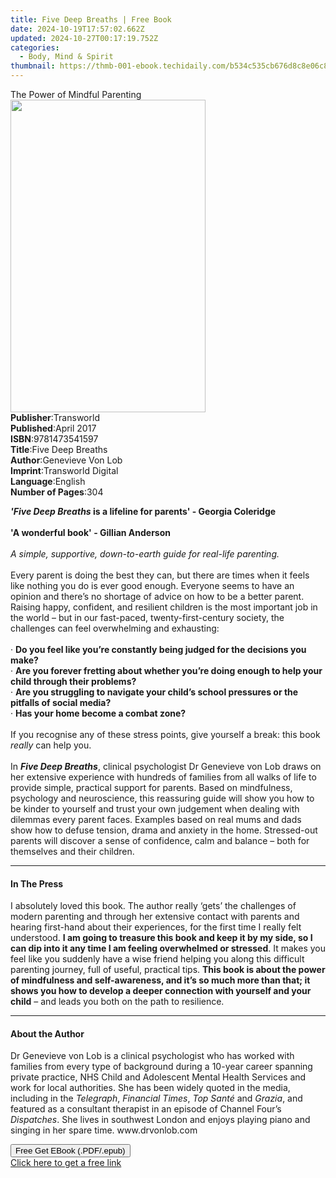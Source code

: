```yaml
---
title: Five Deep Breaths | Free Book
date: 2024-10-19T17:57:02.662Z
updated: 2024-10-27T00:17:19.752Z
categories:
  - Body, Mind & Spirit
thumbnail: https://thmb-001-ebook.techidaily.com/b534c535cb676d8c8e06c8fbd736dbe3f276674210e4ccc8df5ab43badeb0fe2.jpg
---
```

<main id="book-container">
  <div class="flex flex-col">
    <div class="book-brief flex-1 py-6 px-4 sm:p-6 md:py-10 md:px-8">
      <!-- brief-->
      <div class="book-brief-main">The Power of Mindful Parenting</div>
    </div>
    <div
      class="book-meta-info flex-1 grid gap-4 col-start-1 col-end-3 row-start-1 sm:mb-6 sm:grid-cols-4 lg:gap-6 lg:col-start-2 lg:row-end-6 lg:row-span-6 lg:mb-0"
    >
      <div
        class="book-meta-info-left place-content-center mt-4 p-4 text-sm leading-6 col-start-2 col-span-2 dark:text-slate-400"
      >
        <img
          class="w-full h-500 object-cover rounded-lg sm:h-255 sm:col-span-2 lg:col-span-full"
          src="https://img-001-ebook.techidaily.com/755509b4142615ff3fc2e933bfdc0e0ccfc78586c9b51e77b1b1ce215aa44f6a.jpg"
          alt=""
          width="312"
          height="500"
        />
      </div>
      <div
        class="book-meta-info-right mt-2 col-start-1 row-start-2 col-span-3 self-center"
      >
        <!-- meta data  -->
        <div class="flex flex-col px-4 md:px-8">
          <div class="flex-1">
            <strong>Publisher</strong>:<span class="px-2">Transworld</span>
          </div>
          <div class="flex-1">
            <strong>Published</strong>:<span class="px-2">April 2017</span>
          </div>
          <div class="flex-1">
            <strong>ISBN</strong>:<span class="px-2">9781473541597</span>
          </div>
          <div class="flex-1">
            <strong>Title</strong>:<span class="px-2">Five Deep Breaths</span>
          </div>
          <div class="flex-1">
            <strong>Author</strong>:<span class="px-2">Genevieve Von Lob</span>
          </div>
          <div class="flex-1">
            <strong>Imprint</strong>:<span class="px-2"
              >Transworld Digital</span
            >
          </div>
          <div class="flex-1">
            <strong>Language</strong>:<span class="px-2">English</span>
          </div>
          <div class="flex-1">
            <strong>Number of Pages</strong>:<span class="px-2">304</span>
          </div>
        </div>
      </div>
    </div>
    <div class="book-description flex-1 py-6 px-4 sm:p-6 md:py-10 md:px-8">
      <div class="book-description-main">
        <div accordion-content="" id="description">
          <p>
            <b
              ><i>'Five Deep Breaths</i> is a lifeline for parents' - Georgia
              Coleridge</b
            ><br /><br /><b>'A wonderful book' - Gillian Anderson</b
            ><br /><br /><i
              >A simple, supportive, down-to-earth guide for real-life
              parenting.</i
            ><br /><br />Every parent is doing the best they can, but there are
            times when it feels like nothing you do is ever good enough.
            Everyone seems to have an opinion and there’s no shortage of advice
            on how to be a better parent. Raising happy, confident, and
            resilient children is the most important job in the world – but in
            our fast-paced, twenty-first-century society, the challenges can
            feel overwhelming and exhausting: <br /><br />·
            <b
              >Do you feel like you’re constantly being judged for the decisions
              you make?</b
            ><br />·
            <b
              >Are you forever fretting about whether you’re doing enough to
              help your child through their problems?</b
            ><br />·
            <b
              >Are you struggling to navigate your child’s school pressures or
              the pitfalls of social media?</b
            ><br />· <b>Has your home become a combat zone?</b><br /><br />If
            you recognise any of these stress points, give yourself a break:
            this book <i>really</i> can help you.<br /><br />In
            <b><i>Five Deep Breaths</i></b
            >, clinical psychologist Dr Genevieve von Lob draws on her extensive
            experience with hundreds of families from all walks of life to
            provide simple, practical support for parents. Based on mindfulness,
            psychology and neuroscience, this reassuring guide will show you how
            to be kinder to yourself and trust your own judgement when dealing
            with dilemmas every parent faces. Examples based on real mums and
            dads show how to defuse tension, drama and anxiety in the home.
            Stressed-out parents will discover a sense of confidence, calm and
            balance – both for themselves and their children.
          </p>
        </div>
        <div class="accordion-fader"></div>
      </div>
    </div>
    <div class="book-excerpts flex-1 py-6 px-4 sm:p-6 md:py-10 md:px-8">
      <!-- excerpts-->
      <div class="book-excerpts-main">
        <hr />
        <h4 class="placeholder placeholder-heading">
          <span>In The Press</span>
        </h4>
        <p>
          I absolutely loved this book. The author really ‘gets’ the challenges
          of modern parenting and through her extensive contact with parents and
          hearing first-hand about their experiences, for the first time I
          really felt understood.
          <b
            >I am going to treasure this book and keep it by my side, so I can
            dip into it any time I am feeling overwhelmed or stressed</b
          >. It makes you feel like you suddenly have a wise friend helping you
          along this difficult parenting journey, full of useful, practical
          tips.
          <b
            >This book is about the power of mindfulness and self-awareness, and
            it’s so much more than that; it shows you how to develop a deeper
            connection with yourself and your child</b
          >
          – and leads you both on the path to resilience.
        </p>
      </div>
    </div>
    <div class="book-about-author flex-1 py-6 px-4 sm:p-6 md:py-10 md:px-8">
      <!-- about author-->
      <div class="book-main-author-main">
        <hr />
        <h4 class="placeholder placeholder-heading">
          <span>About the Author</span>
        </h4>
        <p>
          Dr Genevieve von Lob is a clinical psychologist who has worked with
          families from every type of background during a 10-year career
          spanning private practice, NHS Child and Adolescent Mental Health
          Services and work for local authorities. She has been widely quoted in
          the media, including in the <i>Telegraph</i>, <i>Financial Times</i>,
          <i>Top Santé</i> and <i>Grazia</i>, and featured as a consultant
          therapist in an episode of Channel Four’s <i>Dispatches</i>. She lives
          in southwest London and enjoys playing piano and singing in her spare
          time. www.drvonlob.com
        </p>
      </div>
    </div>
    <div class="book-free-get flex-1 py-6 px-4 sm:p-6 md:py-10 md:px-8">
      <button
        id="btn-free-get"
        class="bg-blue-500 hover:bg-blue-700 text-white font-bold py-2 px-4 rounded"
      >
        Free Get EBook (.PDF/.epub)
      </button>
      <div id="countdown-display" class="px-2 text-lg mt-2"></div>
      <a
        id="free-link"
        class="hidden bg-blue-500 hover:bg-blue-700 text-white font-bold py-2 px-4 rounded"
        href="https://www.ebooks.com/en-us/book/95579353/five-deep-breaths/genevieve-von-lob/"
        target="_blank"
        >Click here to get a free link</a
      >
    </div>
    <script>
      let countdownTime = 0;
      let countdownInterval = null;
      document
        .getElementById('btn-free-get')
        .addEventListener('click', startCountdown);
      function startCountdown() {
        countdownTime = new Date().getTime() + 60000 * 3;
        countdownInterval = setInterval(updateCountdown, 1000);
        document.getElementById('btn-free-get').disabled = true;
        document
          .getElementById('btn-free-get')
          .classList.add('bg-gray-500', 'cursor-not-allowed');
      }
      function updateCountdown() {
        let currentTime = new Date().getTime();
        let timeLeft = countdownTime - currentTime;
        let secondsLeft = Math.floor(timeLeft / 1000);
        document.getElementById('countdown-display').innerHTML =
          `Remaining time: ${secondsLeft} seconds.`;
        if (secondsLeft <= 0) {
          clearInterval(countdownInterval);
          document.getElementById('btn-free-get').classList.add('hidden');
          document.getElementById('free-link').classList.remove('hidden');
          document.getElementById('countdown-display').innerHTML = '';
        }
      }
    </script>
  </div>
</main>

<ins class="adsbygoogle"
      style="display:block"
      data-ad-client="ca-pub-7571918770474297"
      data-ad-slot="8358498916"
      data-ad-format="auto"
      data-full-width-responsive="true"></ins>
    
